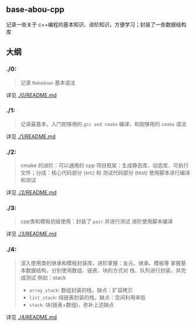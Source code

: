 
## base-abou-cpp
记录一些关于 c++编程的基本知识、进阶知识，方便学习；封装了一些数据结构库

## 大纲

### ./0:
> 记录 `Makedown` 基本语法

详见 [./0/README.md](./0/README.md)

### ./1: 

> 记录最基本，入门刚够用的 `gcc and cmake` 编译，和刚够用的 `cmake` 语法

详见 [./1/README.md](./1/README.md)

### ./2:

> cmake 的进阶：可以通用的 cpp 项目框架：生成静态库、动态库、可执行文件；分成：核心代码部分 (src) 和 测试代码部分 (test)
> 使用脚本进行编译和测试

详见 [./2/README.md](./2/README.md)

### ./3:

> cpp类和模板初级使用：封装了 `pair` 并进行测试
> 进阶使用脚本编译

详见 [./3/README.md](./3/README.md)


### ./4:

> 深入使用类的继承和模板封装库，进阶掌握：友元、继承、模板等
> 掌握基本数据结构，分别使用数组、链表、块的方式对 栈、队列进行封装，并完成测试
> 例如：stack
>  - `array_stack`: 数组封装的栈，缺点：扩容拷贝
>  - `list_stack`: 纯链表封装的栈，缺点：空间利用率低
>  - `stack`: 块(链表+数组)，弥补上述缺点

详见 [./4/README.md](./4/README.md)

